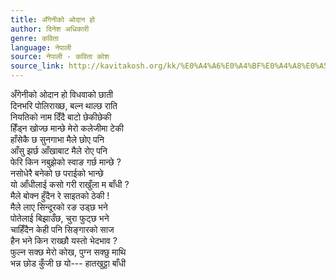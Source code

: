 ```yaml
---
title: अँगेनीको ओदान हो
author: दिनेश अधिकारी
genre: कविता
language: नेपाली
source: नेपाली - कविता कोश
source_link: http://kavitakosh.org/kk/%E0%A4%A6%E0%A4%BF%E0%A4%A8%E0%A5%87%E0%A4%B6_%E0%A4%85%E0%A4%A7%E0%A4%BF%E0%A4%95%E0%A4%BE%E0%A4%B0%E0%A5%80
---
```


अँगेनीको ओदान हो विधवाको छाती  
दिनभरि पोलिराख्छ, बल्न थाल्छ राति  
नियतिको नाम दिँदै बाटो छेकीछेकी  
हिँड्न खोज्छ मान्छे मेरो कलेजीमा टेकी  
हाँसेकै छ सुनगाभा मैले छोए पनि  
आँसु झर्छ आँखाबाट मैले रोए पनि  
फेरि किन नबुझेको स्वाङ गर्छ मान्छे ?  
नसोधेरै बनेको छ पराईको भान्छे  
यो आँधीलाई कसो गरी राखुँला म बाँधी ?  
मैले बोक्न हुँदैन रे साइतको ठेकी !  
मैले लाए सिन्दूरको रङ उड्छ भने  
पोतेलाई बिझाउँछ, चुरा फुट्छ भने  
चाहिँदैन केही पनि सिङ्गारको साज  
हैन भने किन राख्छौ यस्तो भेदभाव ?  
फुल्न सक्छ मेरो कोख, पुग्न सक्छु माथि  
भन्न छोड कुँजी छ यो--- हातखुट्टा बाँधी
